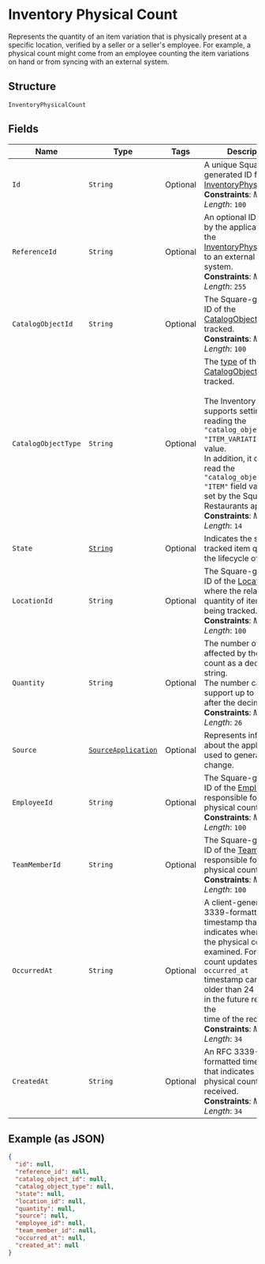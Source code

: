 
# Inventory Physical Count

Represents the quantity of an item variation that is physically present
at a specific location, verified by a seller or a seller's employee. For example,
a physical count might come from an employee counting the item variations on
hand or from syncing with an external system.

## Structure

`InventoryPhysicalCount`

## Fields

| Name | Type | Tags | Description | Getter |
|  --- | --- | --- | --- | --- |
| `Id` | `String` | Optional | A unique Square-generated ID for the<br>[InventoryPhysicalCount](../../doc/models/inventory-physical-count.md).<br>**Constraints**: *Maximum Length*: `100` | String getId() |
| `ReferenceId` | `String` | Optional | An optional ID provided by the application to tie the<br>[InventoryPhysicalCount](../../doc/models/inventory-physical-count.md) to an external<br>system.<br>**Constraints**: *Maximum Length*: `255` | String getReferenceId() |
| `CatalogObjectId` | `String` | Optional | The Square-generated ID of the<br>[CatalogObject](../../doc/models/catalog-object.md) being tracked.<br>**Constraints**: *Maximum Length*: `100` | String getCatalogObjectId() |
| `CatalogObjectType` | `String` | Optional | The [type](../../doc/models/catalog-object-type.md) of the [CatalogObject](../../doc/models/catalog-object.md) being tracked.<br><br>The Inventory API supports setting and reading the `"catalog_object_type": "ITEM_VARIATION"` field value.<br>In addition, it can also read the `"catalog_object_type": "ITEM"` field value that is set by the Square Restaurants app.<br>**Constraints**: *Maximum Length*: `14` | String getCatalogObjectType() |
| `State` | [`String`](../../doc/models/inventory-state.md) | Optional | Indicates the state of a tracked item quantity in the lifecycle of goods. | String getState() |
| `LocationId` | `String` | Optional | The Square-generated ID of the [Location](../../doc/models/location.md) where the related<br>quantity of items is being tracked.<br>**Constraints**: *Maximum Length*: `100` | String getLocationId() |
| `Quantity` | `String` | Optional | The number of items affected by the physical count as a decimal string.<br>The number can support up to 5 digits after the decimal point.<br>**Constraints**: *Maximum Length*: `26` | String getQuantity() |
| `Source` | [`SourceApplication`](../../doc/models/source-application.md) | Optional | Represents information about the application used to generate a change. | SourceApplication getSource() |
| `EmployeeId` | `String` | Optional | The Square-generated ID of the [Employee](../../doc/models/employee.md) responsible for the<br>physical count.<br>**Constraints**: *Maximum Length*: `100` | String getEmployeeId() |
| `TeamMemberId` | `String` | Optional | The Square-generated ID of the [Team Member](../../doc/models/team-member.md) responsible for the<br>physical count.<br>**Constraints**: *Maximum Length*: `100` | String getTeamMemberId() |
| `OccurredAt` | `String` | Optional | A client-generated RFC 3339-formatted timestamp that indicates when<br>the physical count was examined. For physical count updates, the `occurred_at`<br>timestamp cannot be older than 24 hours or in the future relative to the<br>time of the request.<br>**Constraints**: *Maximum Length*: `34` | String getOccurredAt() |
| `CreatedAt` | `String` | Optional | An RFC 3339-formatted timestamp that indicates when the physical count is received.<br>**Constraints**: *Maximum Length*: `34` | String getCreatedAt() |

## Example (as JSON)

```json
{
  "id": null,
  "reference_id": null,
  "catalog_object_id": null,
  "catalog_object_type": null,
  "state": null,
  "location_id": null,
  "quantity": null,
  "source": null,
  "employee_id": null,
  "team_member_id": null,
  "occurred_at": null,
  "created_at": null
}
```

